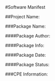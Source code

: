 #Software Manifest

##Project Name:

###Package Name:

####Package Author:

####Package Info:

####Package Date:

####Package Status:

###CPE Information:
